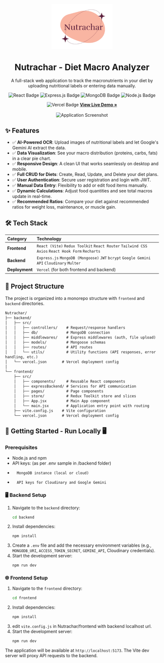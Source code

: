<div align="center">
  <img src="frontend/public/logo-light.png" alt="Nutrachar Logo" width="200"/>
  <h1>Nutrachar - Diet Macro Analyzer</h1>
  <p>
    A full-stack web application to track the macronutrients in your diet by uploading nutritional labels or entering data manually.
  </p>
  
  <!-- Badges -->
  <p>
    <img src="https://img.shields.io/badge/React-20232A?style=for-the-badge&logo=react&logoColor=61DAFB" alt="React Badge">
    <img src="https://img.shields.io/badge/Express.js-000000?style=for-the-badge&logo=express&logoColor=white" alt="Express.js Badge">
    <img src="https://img.shields.io/badge/MongoDB-47A248?style=for-the-badge&logo=mongodb&logoColor=white" alt="MongoDB Badge">
        <img src="https://img.shields.io/badge/Node.js-43853D?style=for-the-badge&logo=node.js&logoColor=white" alt="Node.js Badge">
  </p>
  
  <img src="https://img.shields.io/badge/Vercel-000000?style=for-the-badge&logo=vercel&logoColor=white" alt="Vercel Badge">
  <a href="https://nutrachar.vercel.app"><strong>View Live Demo »</strong></a>
</div>

<br>

<div align="center">
  <img src="https://res.cloudinary.com/daahu0xca/image/upload/v1758218315/76c87b1ef5a12a91271df5fb34d6b0232b75b843ad35db29f240f749c29b4966_i8rygv.png" alt="Application Screenshot" width="800"/>
</div>

## ✨ Features

-   ✅ **AI-Powered OCR**: Upload images of nutritional labels and let Google's Gemini AI extract the data.
-   ✅ **Data Visualization**: See your macro distribution (proteins, carbs, fats) in a clear pie chart.
-   ✅ **Responsive Design**: A clean UI that works seamlessly on desktop and mobile.
-   ✅ **Full CRUD for Diets**: Create, Read, Update, and Delete your diet plans.
-   ✅ **User Authentication**: Secure user registration and login with JWT.
-   ✅ **Manual Data Entry**: Flexibility to add or edit food items manually.
-   ✅ **Dynamic Calculations**: Adjust food quantities and see total macros update in real-time.
-   ✅ **Recommended Ratios**: Compare your diet against recommended ratios for weight loss, maintenance, or muscle gain.

## 🛠️ Tech Stack

| Category      | Technology                                                                                             |
| :------------ | :----------------------------------------------------------------------------------------------------- |
| **Frontend**  | `React (Vite)` `Redux Toolkit` `React Router` `Tailwind CSS` `Axios` `React Hook Form` `Recharts`        |
| **Backend**   | `Express.js` `MongoDB (Mongoose)` `JWT` `bcrypt` `Google Gemini API` `Cloudinary` `Multer`               |
| **Deployment**| `Vercel` (for both frontend and backend)                                                                 |

## 📂 Project Structure

The project is organized into a monorepo structure with `frontend` and `backend` directories.

```
Nutrachar/
├── backend/
│   ├── src/
│   │   ├── controllers/    # Request/response handlers
│   │   ├── db/             # MongoDB connection
│   │   ├── middlewares/    # Express middlewares (auth, file upload)
│   │   ├── models/         # Mongoose schemas
│   │   ├── routes/         # API routes
│   │   └── utils/          # Utility functions (API responses, error handling, etc.)
│   └── vercel.json       # Vercel deployment config
│
└── frontend/
    ├── src/
    │   ├── components/     # Reusable React components
    │   ├── expressBackend/ # Services for API communication
    │   ├── pages/          # Page components
    │   ├── store/          # Redux Toolkit store and slices
    │   ├── App.jsx         # Main App component
    │   └── main.jsx        # Application entry point with routing
    ├── vite.config.js    # Vite configuration
    └── vercel.json       # Vercel deployment config
```

## 🚀 Getting Started - Run Locally 🖥️

### Prerequisites


-   Node.js and npm
-   API keys:  (as per .env sample in /backend folder)
-       MongoDB instance (local or cloud)
-       API keys for Cloudinary and Google Gemini

### 🖥️ Backend Setup

1.  Navigate to the `backend` directory:
    ```sh
    cd backend
    ```
2.  Install dependencies:
    ```sh
    npm install
    ```
3.  Create a `.env` file and add the necessary environment variables (e.g., `MONGODB_URI`, `ACCESS_TOKEN_SECRET`, `GEMINI_API`, Cloudinary credentials).
4.  Start the development server:
    ```sh
    npm run dev
    ```

### 🌐 Frontend Setup

1.  Navigate to the `frontend` directory:
    ```sh
    cd frontend
    ```
2.  Install dependencies:
    ```sh
    npm install
    ```
3.  edit `vite.config.js` in Nutrachar/frontend with backend localhost url.
4.  Start the development server:
    ```sh
    npm run dev
    ```

The application will be available at `http://localhost:5173`. The Vite dev server will proxy API requests to the backend.

